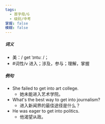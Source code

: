 ```yaml
---
tags:
  - 首字母/G
  - 级别/中考
掌握: false
模糊: false
---
```

##### 词义
- 美：/ ɡet ˈɪntuː /；
- #词性/v  进入；涉及，参与；理解，掌握
##### 例句
- She failed to get into art college.
	- 她未能进入艺术学院。
- What's the best way to get into journalism?
	- 进入新闻界的最佳途径是什么？
- He was eager to get into politics.
	- 他渴望从政。
